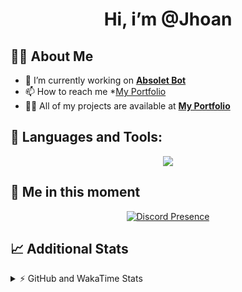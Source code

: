 <h1 align="center">Hi, i’m @Jhoan</h1>

## 🙋‍♂️ About Me

- 🔭 I’m currently working on **[Absolet Bot](https://strider.cloud)**
- 📫 How to reach me *[My Portfolio](https://jhoan.me/contact)
- 👨‍💻 All of my projects are available at **[My Portfolio](https://jhoan.me)**

## 🚀 Languages and Tools:
<p align="center">
  <a href="https://skillicons.dev">
    <img src="https://skillicons.dev/icons?i=js,ts,html,css,bootstrap,nodejs,express,vscode,neovim,vim,atom,cloudflare,git,github,discord,bots,linux,mongodb,nginx,redis,wordpress,heroku&perline=11" />
  </a>
</p>
  
## 👤 Me in this moment
<p align="center">
    <a href="https://discord.com/users/612460795124776960" target="_blank" rel="nofollow">
        <img src="https://lanyard-profile-readme.vercel.app/api/612460795124776960?idleMessage=Probably%20coding%20Absolet..." alt="Discord Presence" align="center">
    </a>
</p>

## 📈 Additional Stats
<details>
    <summary>⚡ GitHub and WakaTime Stats</summary>
    <br/>

<!--START_SECTION:waka-->
![Code Time](http://img.shields.io/badge/Code%20Time-630%20hrs%2014%20mins-blue)

**🐱 My GitHub Data** 

> 🏆 107 Contributions in the Year 2023
 > 
> 📦 175.4 kB Used in GitHub's Storage 
 > 
> 💼 Opted to Hire
 > 
> 📜 4 Public Repositories 
 > 
> 🔑 41 Private Repositories  
 > 
**I'm an Early 🐤** 

```text
🌞 Morning       88 commits       ██░░░░░░░░░░░░░░░░░░░░░░░   09.72 % 
🌆 Daytime      410 commits       ███████████░░░░░░░░░░░░░░   45.30 % 
🌃 Evening      364 commits       ██████████░░░░░░░░░░░░░░░   40.22 % 
🌙 Night         43 commits       █░░░░░░░░░░░░░░░░░░░░░░░░   04.75 % 

```
📅 **I'm Most Productive on Saturday** 

```text
Monday         128 commits       ███░░░░░░░░░░░░░░░░░░░░░░   14.14 % 
Tuesday        162 commits       ████░░░░░░░░░░░░░░░░░░░░░   17.90 % 
Wednesday      150 commits       ████░░░░░░░░░░░░░░░░░░░░░   16.57 % 
Thursday       101 commits       ██░░░░░░░░░░░░░░░░░░░░░░░   11.16 % 
Friday         130 commits       ███░░░░░░░░░░░░░░░░░░░░░░   14.36 % 
Saturday       169 commits       ████░░░░░░░░░░░░░░░░░░░░░   18.67 % 
Sunday          65 commits       █░░░░░░░░░░░░░░░░░░░░░░░░   07.18 % 

```


📊 **This Week I Spent My Time On** 

```text
⌚︎ Time Zone: America/Bogota

💬 Programming Languages: 
TypeScript               23 hrs 22 mins      ████████████████████░░░░░   83.23 % 
YAML                     3 hrs 9 mins        ██░░░░░░░░░░░░░░░░░░░░░░░   11.27 % 
JavaScript               41 mins             ░░░░░░░░░░░░░░░░░░░░░░░░░   02.48 % 
JSON                     23 mins             ░░░░░░░░░░░░░░░░░░░░░░░░░   01.37 % 
Markdown                 14 mins             ░░░░░░░░░░░░░░░░░░░░░░░░░   00.86 % 

🔥 Editors: 
VS Code                  28 hrs 5 mins       █████████████████████████   100.00 % 

🐱‍💻 Projects: 
smok                     25 hrs 8 mins       ██████████████████████░░░   89.50 % 
Absolet                  2 hrs 6 mins        ██░░░░░░░░░░░░░░░░░░░░░░░   07.52 % 
xd                       28 mins             ░░░░░░░░░░░░░░░░░░░░░░░░░   01.68 % 
bloom                    14 mins             ░░░░░░░░░░░░░░░░░░░░░░░░░   00.83 % 
nvim                     7 mins              ░░░░░░░░░░░░░░░░░░░░░░░░░   00.47 % 

💻 Operating System: 
Linux                    28 hrs 5 mins       █████████████████████████   100.00 % 

```

**I Mostly Code in JavaScript** 

```text
JavaScript               17 repos            ██████████████░░░░░░░░░░░   56.67 % 
TypeScript               7 repos             █████░░░░░░░░░░░░░░░░░░░░   23.33 % 
Java                     3 repos             ██░░░░░░░░░░░░░░░░░░░░░░░   10.00 % 
Shell                    1 repo              ░░░░░░░░░░░░░░░░░░░░░░░░░   03.33 % 
CSS                      1 repo              ░░░░░░░░░░░░░░░░░░░░░░░░░   03.33 % 

```



 Last Updated on 21/02/2023 11:34:50 UTC
<!--END_SECTION:waka-->
</details>
